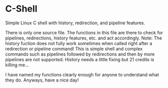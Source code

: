 # C-Shell
Simple Linux C shell with history, redirection, and pipeline features. 

There is only one source file. The functions in this file are there to check for pipelines, redirections, history features, etc. and act accordingly. Note: The history fuction does not fully work sometimes when called right after a redirection or pipeline command! This is simple shell and complex commands such as pipelines followed by redirections and then by more pipelines are not supported. History needs a little fixing but 21 credits is killing me...

I have named my functions clearly enough for anyone to understand what they do. 
Anyways, have a nice day!
